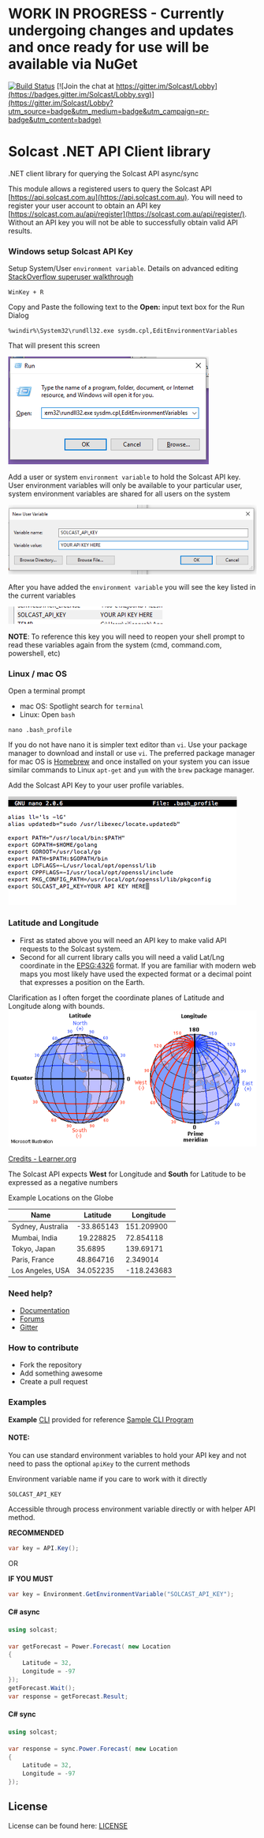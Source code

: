 # WORK IN PROGRESS - Currently undergoing changes and updates and once ready for use will be available via NuGet

[![Build Status](https://travis-ci.org/Solcast/solcast_net.svg?branch=master)](https://travis-ci.org/Solcast/solcast_net)
[![Join the chat at https://gitter.im/Solcast/Lobby](https://badges.gitter.im/Solcast/Lobby.svg)](https://gitter.im/Solcast/Lobby?utm_source=badge&utm_medium=badge&utm_campaign=pr-badge&utm_content=badge)

# Solcast .NET API Client library

.NET client library for querying the Solcast API async/sync

This module allows a registered users to query the Solcast API [https://api.solcast.com.au](https://api.solcast.com.au).  You will need to register your user account to obtain an API key [https://solcast.com.au/api/register](https://solcast.com.au/api/register/).  Without an API key you will not be able to successfully obtain valid API results.

### Windows setup Solcast API Key

Setup System/User `environment variable`.  Details on advanced editing [StackOverflow superuser walkthrough](https://superuser.com/questions/949560/how-do-i-set-system-environment-variables-in-windows-10)

```
WinKey + R
```

Copy and Paste the following text to the **Open:** input text box for the Run Dialog

```
%windir%\System32\rundll32.exe sysdm.cpl,EditEnvironmentVariables
```

That will present this screen

![Run Windows Environment Editor](/imgs/win_launch_environment_editor.png)

Add a user or system `environment variable` to hold the Solcast API key.  User environment variables will only be available to your particular user, system environment variables are shared for all users on the system

![Add Windows User Solcast API key](/imgs/win_env_user_variable.png)

After you have added the `environment variable` you will see the key listed in the current variables

![Added Windows User Solcast API key](/imgs/win_solcast_variable.png)

**NOTE**: To reference this key you will need to reopen your shell prompt to read these variables again from the system (cmd, command.com, powershell, etc)


### Linux / mac OS

Open a terminal prompt
- mac OS: Spotlight search for `terminal`
- Linux: Open `bash`

```
nano .bash_profile
```

If you do not have nano it is simpler text editor than `vi`.  Use your package manager to download and install or use `vi`.  The preferred package manager for mac OS is [Homebrew](https://brew.sh/) and once installed on your system you can issue similar commands to Linux `apt-get` and `yum` with the `brew` package manager.

Add the Solcast API Key to your user profile variables.

![Added mac OS User Solcast API key](/imgs/mac_os_environment_variable.png)

### Latitude and Longitude

- First as stated above you will need an API key to make valid API requests to the Solcast system.
- Second for all current library calls you will need a valid Lat/Lng coordinate in the [EPSG:4326](http://spatialreference.org/ref/epsg/wgs-84/) format.  If you are familiar with modern web maps you most likely have used the expected format or a decimal point that expresses a position on the Earth.

Clarification as I often forget the coordinate planes of Latitude and Longitude along with bounds.
![Lat/Lng](/imgs/Lat_Long.gif)

[Credits - Learner.org](http://www.learner.org/jnorth/tm/LongitudeIntro.html)

The Solcast API expects **West** for Longitude and **South** for Latitude to be expressed as a negative numbers

Example Locations on the Globe

Name | Latitude | Longitude
--- | --- | ---
Sydney, Australia | -33.865143 | 151.209900
Mumbai, India |‎ 19.228825 | 72.854118
Tokyo, Japan | 35.6895 | 139.69171
Paris, France | 48.864716 | 2.349014
Los Angeles, USA | 34.052235 | -118.243683

### Need help?
* [Documentation](https://solcast.com.au/api/docs/)
* [Forums](https://forums.solcast.com.au)
* [Gitter](https://gitter.im/Solcast/Lobby?utm_source=share-link&utm_medium=link&utm_campaign=share-link)

### How to contribute
 * Fork the repository
 * Add something awesome
 * Create a pull request

### Examples

**Example** [CLI](https://en.wikipedia.org/wiki/Command-line_interface) provided for reference [Sample CLI Program](/src/cli) 

#### NOTE: 
You can use standard environment variables to hold your API key and not need to pass the optional `apiKey` to the current methods

Environment variable name if you care to work with it directly
```
SOLCAST_API_KEY
```

Accessible through process environment variable directly or with helper API method.

**RECOMMENDED**
```csharp
var key = API.Key();
```

OR

**IF YOU MUST**
```csharp
var key = Environment.GetEnvironmentVariable("SOLCAST_API_KEY");
```

#### C# async
```csharp
using solcast;

var getForecast = Power.Forecast( new Location
{
	Latitude = 32,
	Longitude = -97
});
getForecast.Wait();
var response = getForecast.Result;
```

#### C# sync
```csharp
using solcast;

var response = sync.Power.Forecast( new Location
{
	Latitude = 32,
	Longitude = -97
});
```

License
-------
License can be found here: [LICENSE](LICENSE)
